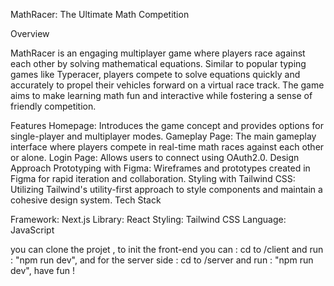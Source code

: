 

MathRacer: The Ultimate Math Competition

Overview

MathRacer is an engaging multiplayer game where players race against each other by solving mathematical equations. Similar to popular typing games like Typeracer, players compete to solve equations quickly and accurately to propel their vehicles forward on a virtual race track. The game aims to make learning math fun and interactive while fostering a sense of friendly competition.

Features
Homepage: Introduces the game concept and provides options for single-player and multiplayer modes.
Gameplay Page: The main gameplay interface where players compete in real-time math races against each other or alone.
Login Page: Allows users to connect using OAuth2.0.
Design Approach
Prototyping with Figma: Wireframes and prototypes created in Figma for rapid iteration and collaboration.
Styling with Tailwind CSS: Utilizing Tailwind's utility-first approach to style components and maintain a cohesive design system.
Tech Stack

Framework: Next.js
Library: React
Styling: Tailwind CSS
Language: JavaScript

you can clone the projet , to init the front-end you can : cd to /client and run : "npm run dev", and for the server side : cd to /server and run : "npm run dev", have fun !
